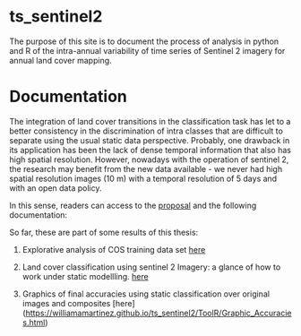 # ts_sentinel2 

The purpose of this site is to document the process of analysis in python and R of the intra-annual variability of time series of Sentinel 2 imagery for annual land cover mapping. 

# Documentation
The integration of land cover transitions in the classification task has let to a better consistency in the discrimination of intra classes that are difficult to separate using the usual static data perspective. Probably, one drawback in its application has been the lack of dense temporal information that also has high spatial resolution. However, nowadays with the operation of sentinel 2, the research may benefit from the new data available - we never had high spatial resolution images (10 m) with a temporal resolution of 5 days and with an open data policy. 

In this sense, readers can access to the [proposal](https://williamamartinez.github.io/ts_sentinel2/Document/ProposalThesis.pdf) and the following documentation:

So far, these are part of some results of this thesis:

1. Explorative analysis of COS training data set [here]( https://williamamartinez.github.io/ts_sentinel2/ToolR/How_to_remove_outliers_in_time_series.html)

2. Land cover classification using sentinel 2 Imagery: a glance of how to work under static modellling. [here]( https://williamamartinez.github.io/ts_sentinel2/ToolPython/Classification_static_models.html)

3. Graphics of final accuracies using static classification over original images and composites [here] (https://williamamartinez.github.io/ts_sentinel2/ToolR/Graphic_Accuracies.html)
